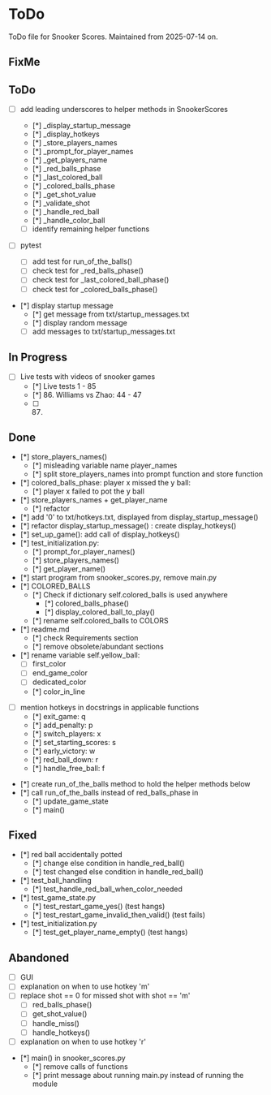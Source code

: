 # ToDo
ToDo file for Snooker Scores. Maintained from 2025-07-14 on.

## FixMe

## ToDo
- [ ] add leading underscores to helper methods in SnookerScores
    - [*] _display_startup_message
    - [*] _display_hotkeys
    - [*] _store_players_names
    - [*] _prompt_for_player_names
    - [*] _get_players_name
    - [*] _red_balls_phase
    - [*] _last_colored_ball
    - [*] _colored_balls_phase
    - [*] _get_shot_value
    - [*] _validate_shot
    - [*] _handle_red_ball
    - [*] _handle_color_ball


    - [ ] identify remaining helper functions

- [ ] pytest
    - [ ] add test for run_of_the_balls()
    - [ ] check test for _red_balls_phase()
    - [ ] check test for _last_colored_ball_phase()
    - [ ] check test for _colored_balls_phase()
- [*] display startup message
    - [*] get message from txt/startup_messages.txt
    - [*] display random message
    - [ ] add messages to txt/startup_messages.txt

## In Progress
- [ ] Live tests with videos of snooker games
    - [*] Live tests 1 - 85
    - [*] 86. Williams vs Zhao: 44 - 47
    - [ ] 87. 

## Done
- [*] store_players_names()
    - [*] misleading variable name player_names
    - [*] split store_players_names into prompt function and store function
- [*] colored_balls_phase: player x missed the y ball:
    - [*] player x failed to pot the y ball
- [*] store_players_names + get_player_name
    - [*] refactor
- [*] add '0' to txt/hotkeys.txt, displayed from display_startup_message()
- [*] refactor display_startup_message() : create display_hotkeys()
- [*] set_up_game(): add call of display_hotkeys()
- [*] test_initialization.py:
    - [*] prompt_for_player_names()
    - [*] store_players_names()
    - [*] get_player_name()
- [*] start program from snooker_scores.py, remove main.py
- [*] COLORED_BALLS
    - [*] Check if dictionary self.colored_balls is used anywhere
        - [*] colored_balls_phase()
        - [*] display_colored_ball_to_play()
    - [*] rename self.colored_balls to COLORS
- [*] readme.md
    - [*] check Requirements section
    - [*] remove obsolete/abundant sections
- [*] rename variable self.yellow_ball:
    - [ ] first_color
    - [ ] end_game_color
    - [ ] dedicated_color
    - [*] color_in_line
- [ ] mention hotkeys in docstrings in applicable functions
    - [*] exit_game: q
    - [*] add_penalty: p
    - [*] switch_players: x
    - [*] set_starting_scores: s
    - [*] early_victory: w
    - [*] red_ball_down: r
    - [*] handle_free_ball: f
- [*] create run_of_the_balls method to hold the helper methods below
- [*] call run_of_the_balls instead of red_balls_phase in
    - [*] update_game_state
    - [*] main()

## Fixed
- [*] red ball accidentally potted
    - [*] change else condition in handle_red_ball()
    - [*] test changed else condition in handle_red_ball()
- [*] test_ball_handling
    - [*] test_handle_red_ball_when_color_needed
- [*] test_game_state.py
    - [*] test_restart_game_yes() (test hangs)
    - [*] test_restart_game_invalid_then_valid() (test fails)
- [*] test_initialization.py
    - [*] test_get_player_name_empty() (test hangs)

## Abandoned
- [ ] GUI
- [ ] explanation on when to use hotkey 'm'
- [ ] replace shot == 0 for missed shot with shot == 'm'
    - [ ] red_balls_phase()
    - [ ] get_shot_value()
    - [ ] handle_miss()
    - [ ] handle_hotkeys()
- [ ] explanation on when to use hotkey 'r'
- [*] main() in snooker_scores.py
    - [*] remove calls of functions
    - [*] print message about running main.py instead of running the module

